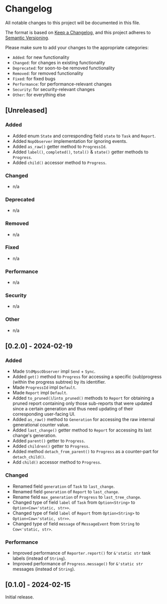 # Changelog

All notable changes to this project will be documented in this file.

The format is based on [Keep a Changelog](https://keepachangelog.com/en/1.0.0/),
and this project adheres to [Semantic Versioning](https://semver.org/spec/v2.0.0.html).

Please make sure to add your changes to the appropriate categories:

- `Added`: for new functionality
- `Changed`: for changes in existing functionality
- `Deprecated`: for soon-to-be removed functionality
- `Removed`: for removed functionality
- `Fixed`: for fixed bugs
- `Performance`: for performance-relevant changes
- `Security`: for security-relevant changes
- `Other`: for everything else

## [Unreleased]

### Added

- Added enum `State` and corresponding field `state` to `Task` and `Report`.
- Added `NopObserver` implementation for ignoring events.
- Added `as_raw()` getter method to `ProgressId`.
- Added `label()`, `completed()`, `total()` & `state()` getter methods to `Progress`.
- Added `child()` accessor method to `Progress`.

### Changed

- n/a

### Deprecated

- n/a

### Removed

- n/a

### Fixed

- n/a

### Performance

- n/a

### Security

- n/a

### Other

- n/a

## [0.2.0] - 2024-02-19

### Added

- Made `StdMpscObserver` impl `Send` + `Sync`.
- Added `get()` method to `Progress` for accessing a specific (sub)progress (within the progress subtree) by its identifier.
- Made `ProgressId` impl `Default`.
- Made `Report` impl `Default`.
- Added `to_pruned()`/`into_pruned()` methods to `Report` for obtaining a pruned report containing only those sub-reports that were updated since a certain generation and thus need updating of their corresponding user-facing UI.
- Added `as_raw()` method to `Generation` for accessing the raw internal generational counter value.
- Added `last_change()` getter method to `Report` for accessing its last change's generation.
- Added `parent()` getter to `Progress`.
- Added `children()` getter to `Progress`.
- Added method `detach_from_parent()` to `Progress` as a counter-part for `detach_child()`.
- Add `child()` accessor method to `Progress`.

### Changed

- Renamed field `generation` of `Task` to `last_change`.
- Renamed field `generation` of `Report` to `last_change`.
- Rename field `max_generation` of `Progress` to `last_tree_change`.
- Changed type of field `label` of `Task` from `Option<String>` to `Option<Cow<'static, str>>`.
- Changed type of field `label` of `Report` from `Option<String>` to `Option<Cow<'static, str>>`.
- Changed type of field `message` of `MessageEvent` from `String` to `Cow<'static, str>`.

### Performance

- Improved performance of `Reporter.report()` for `&'static str` task labels (instead of `String`).
- Improved performance of `Progress.message()` for `&'static str` messages (instead of `String`).

## [0.1.0] - 2024-02-15

Initial release.

